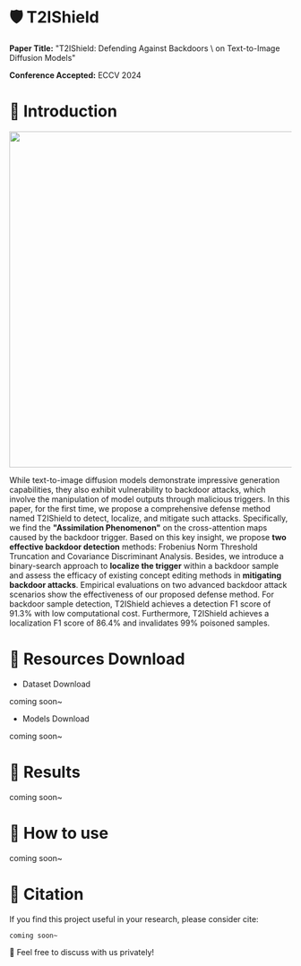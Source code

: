 # 🛡️ T2IShield 
**Paper Title:** "T2IShield: Defending Against Backdoors \\ on Text-to-Image Diffusion Models"

**Conference Accepted:** ECCV 2024

# 👀 Introduction


<div align=center>
<img src='https://github.com/Robin-WZQ/T2IShield/tree/main/images/T2IShiled.png' width=600>
</div>


While text-to-image diffusion models demonstrate impressive generation capabilities, they also exhibit vulnerability to backdoor attacks, which involve the manipulation of model outputs through malicious triggers. In this paper, for the first time, we propose a comprehensive defense method named T2IShield to detect, localize, and mitigate such attacks. Specifically, we find the **"Assimilation Phenomenon"** on the cross-attention maps caused by the backdoor trigger. Based on this key insight, we propose **two effective backdoor detection** methods: Frobenius Norm Threshold Truncation and Covariance Discriminant Analysis. Besides, we introduce a binary-search approach to **localize the trigger** within a backdoor sample and assess the efficacy of existing concept editing methods in **mitigating backdoor attacks**. Empirical evaluations on two advanced backdoor attack scenarios show the effectiveness of our proposed defense method. For backdoor sample detection, T2IShield achieves a detection F1 score of 91.3$\%$ with low computational cost. Furthermore, T2IShield achieves a localization F1 score of 86.4$\%$ and invalidates 99$\%$​ poisoned samples. 


# 📩 Resources Download

- Dataset Download

coming soon~

- Models Download

coming soon~

# 🔨 Results

coming soon~


# 🧭 How to use

coming soon~


# 📄 Citation

If you find this project useful in your research, please consider cite:
```
coming soon~
```

🤝 Feel free to discuss with us privately!
